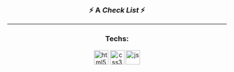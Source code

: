 <h3 align="center">⚡ A <i><b>Check List</i></b> ⚡</h3>
<!-- <p align="center"><i>For study purposes only.<i></p> -->

<hr>
<div align="center">
<h3>Techs:</h3>
	<img src="https://cdn.jsdelivr.net/gh/devicons/devicon/icons/html5/html5-original.svg" alt="html5" width="33"/>
	<img src="https://cdn.jsdelivr.net/gh/devicons/devicon/icons/css3/css3-original.svg" alt="css3" width="33"/>
	<img src="https://cdn.jsdelivr.net/gh/devicons/devicon/icons/javascript/javascript-original.svg" alt="js" width="33"/>
</div>
